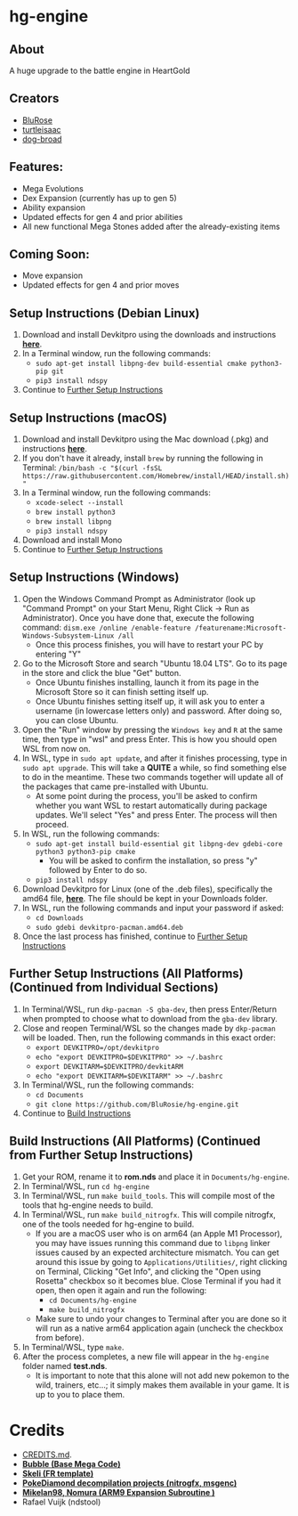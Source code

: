 # hg-engine
## About
 A huge upgrade to the battle engine in HeartGold

## Creators
* [BluRose](https://github.com/BluRosie)
* [turtleisaac](https://github.com/turtleisaac)
* [dog-broad](https://github.com/dog-broad)

## Features:
* Mega Evolutions
* Dex Expansion (currently has up to gen 5)
* Ability expansion
* Updated effects for gen 4 and prior abilities
* All new functional Mega Stones added after the already-existing items

## Coming Soon:
* Move expansion
* Updated effects for gen 4 and prior moves


## Setup Instructions (Debian Linux)
1. Download and install Devkitpro using the downloads and instructions [**here**][DEVKITPRO].
2. In a Terminal window, run the following commands:
   * ```sudo apt-get install libpng-dev build-essential cmake python3-pip git```
   * ```pip3 install ndspy```
3. Continue to [Further Setup Instructions](#further-setup-instructions-all-platforms-continued-from-individual-sections)

## Setup Instructions (macOS)
1. Download and install Devkitpro using the Mac download (.pkg) and instructions [**here**][DEVKITPRO].
2. If you don't have it already, install `brew` by running the following in Terminal: ```/bin/bash -c "$(curl -fsSL https://raw.githubusercontent.com/Homebrew/install/HEAD/install.sh)"```
3. In a Terminal window, run the following commands:
   * ```xcode-select --install```
   * ```brew install python3```
   * ```brew install libpng```
   * ```pip3 install ndspy```
4. Download and install Mono
5. Continue to [Further Setup Instructions](#further-setup-instructions-all-platforms-continued-from-individual-sections)


## Setup Instructions (Windows)
1. Open the Windows Command Prompt as Administrator (look up "Command Prompt" on your Start Menu, Right Click -> Run as Administrator). Once you have done that, execute the following command: ```dism.exe /online /enable-feature /featurename:Microsoft-Windows-Subsystem-Linux /all```
    * Once this process finishes, you will have to restart your PC by entering "Y"
2. Go to the Microsoft Store and search "Ubuntu 18.04 LTS". Go to its page in the store and click the blue "Get" button.
   * Once Ubuntu finishes installing, launch it from its page in the Microsoft Store so it can finish setting itself up.
   * Once Ubuntu finishes setting itself up, it will ask you to enter a username (in lowercase letters only) and password. After doing so, you can close Ubuntu.
3. Open the "Run" window by pressing the `Windows key` and `R` at the same time, then type in "wsl" and press Enter. This is how you should open WSL from now on.
4. In WSL, type in ```sudo apt update```, and after it finishes processing, type in ```sudo apt upgrade```. This will take a **QUITE** a while, so find something else to do in the meantime. These two commands together will update all of the packages that came pre-installed with Ubuntu.
   * At some point during the process, you'll be asked to confirm whether you want WSL to restart automatically during package updates. We'll select "Yes" and press Enter. The process will then proceed.
5. In WSL, run the following commands:
   * ```sudo apt-get install build-essential git libpng-dev gdebi-core python3 python3-pip cmake```
      * You will be asked to confirm the installation, so press "y" followed by Enter to do so.
   * ```pip3 install ndspy```
6. Download Devkitpro for Linux (one of the .deb files), specifically the amd64 file, [**here**][DEVKITPRO]. The file should be kept in your Downloads folder.
7. In WSL, run the following commands and input your password if asked:
    * ```cd Downloads```
    * ```sudo gdebi devkitpro-pacman.amd64.deb```
8. Once the last process has finished, continue to [Further Setup Instructions](#further-setup-instructions-all-platforms-continued-from-individual-sections)


## Further Setup Instructions (All Platforms) (Continued from Individual Sections)
1. In Terminal/WSL, run ```dkp-pacman -S gba-dev```, then press Enter/Return when prompted to choose what to download from the `gba-dev` library.
2. Close and reopen Terminal/WSL so the changes made by `dkp-pacman` will be loaded. Then, run the following commands in this exact order:
    * ```export DEVKITPRO=/opt/devkitpro```
    * ```echo "export DEVKITPRO=$DEVKITPRO" >> ~/.bashrc```
    * ```export DEVKITARM=$DEVKITPRO/devkitARM```
    * ```echo "export DEVKITARM=$DEVKITARM" >> ~/.bashrc```
3. In Terminal/WSL, run the following commands:
   * ```cd Documents```
   * ```git clone https://github.com/BluRosie/hg-engine.git```
4. Continue to [Build Instructions](#build-instructions-all-platforms-continued-from-further-setup-instructions)

## Build Instructions (All Platforms) (Continued from Further Setup Instructions)

1. Get your ROM, rename it to **rom.nds** and place it in `Documents/hg-engine`.
2. In Terminal/WSL, run ```cd hg-engine```
3. In Terminal/WSL, run ```make build_tools```. This will compile most of the tools that hg-engine needs to build.
4. In Terminal/WSL, run ```make build_nitrogfx```. This will compile nitrogfx, one of the tools needed for hg-engine to build.
   * If you are a macOS user who is on arm64 (an Apple M1 Processor), you may have issues running this command due to `libpng` linker issues caused by an expected architecture mismatch. You can get around this issue by going to `Applications/Utilities/`, right clicking on Terminal, Clicking "Get Info", and clicking the "Open using Rosetta" checkbox so it becomes blue. Close Terminal if you had it open, then open it again and run the following:
     * ```cd Documents/hg-engine```
     * ```make build_nitrogfx```
   * Make sure to undo your changes to Terminal after you are done so it will run as a native arm64 application again (uncheck the checkbox from before).
5. In Terminal/WSL, type `make`.
6. After the process completes, a new file will appear in the `hg-engine` folder named **test.nds**.
   * It is important to note that this alone will not add new pokemon to the wild, trainers, etc...; it simply makes them available in your game. It is up to you to place them.

# Credits
* [CREDITS.md](CREDITS.md).
* [**Bubble (Base Mega Code)**][TEMPLATE]
* [**Skeli (FR template)**][CFRU]
* [**PokeDiamond decompilation projects (nitrogfx, msgenc)**][diamond]
* [**Mikelan98, Nomura (ARM9 Expansion Subroutine )**][ARM9]
* Rafael Vuijk (ndstool)

[MONEXPAND]: https://github.com/BluRosie/hgss-monexpansion
[CFRU]: https://github.com/Skeli789/Complete-Fire-Red-Upgrade
[G5T]: https://github.com/CodenamePU/Gen5Tools
[ARM9]: https://pokehacking.com/tutorials/ramexpansion/
[diamond]:https://github.com/pret/pokediamond
[TEMPLATE]: https://github.com/Bubble791/Pokemon-Heart-Gold-Engine
[LUNOS]: https://www.pokecommunity.com/showthread.php?t=432351
[DEVKITPRO]: https://github.com/devkitPro/pacman/releases
